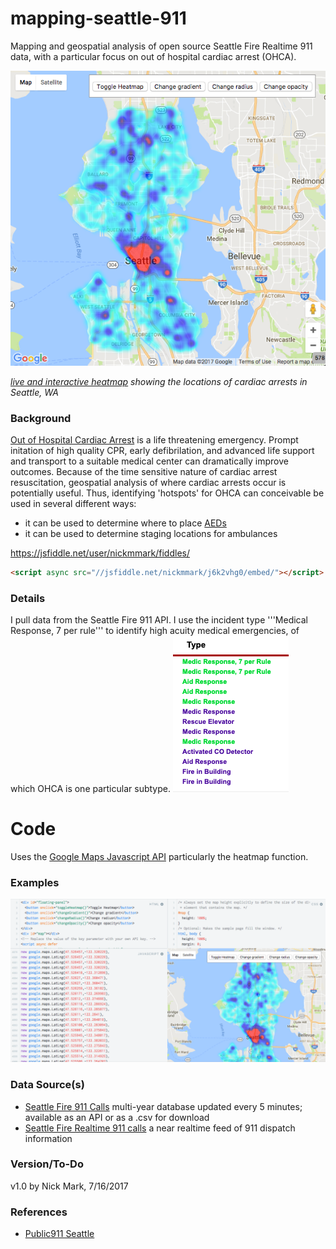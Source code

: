 # mapping-seattle-911
Mapping and geospatial analysis of open source Seattle Fire Realtime 911 data, with a particular focus on out of hospital cardiac arrest (OHCA). 

![mapping cardiac arrest calls in Seattle, WA](https://github.com/nickmmark/mapping-seattle-911/blob/master/figures/screenshot%202.png)

_[live and interactive heatmap](https://jsfiddle.net/user/nickmmark/fiddles/) showing the locations of cardiac arrests in Seattle, WA_

### Background
[Out of Hospital Cardiac Arrest](https://www.cdc.gov/mmwr/preview/mmwrhtml/ss6008a1.htm) is a life threatening emergency. Prompt initation of high quality CPR, early defibrilation, and advanced life support and transport to a suitable medical center can dramatically improve outcomes. Because of the time sensitive nature of cardiac arrest resuscitation, geospatial analysis of where cardiac arrests occur is potentially useful. Thus, identifying 'hotspots' for OHCA can conceivable be used in several different ways:
- it can be used to determine where to place [AEDs](https://en.wikipedia.org/wiki/Automated_external_defibrillator)
- it can be used to determine staging locations for ambulances

https://jsfiddle.net/user/nickmmark/fiddles/

```html
<script async src="//jsfiddle.net/nickmmark/j6k2vhg0/embed/"></script>
```

### Details
I pull data from the Seattle Fire 911 API.
I use the incident type '''Medical Response, 7 per rule''' to identify high acuity medical emergencies, of which OHCA is one particular subtype.
![incident type example](https://github.com/nickmmark/mapping-seattle-911/blob/master/figures/incident_type.png)

# Code
Uses the [Google Maps Javascript API](https://developers.google.com/maps/documentation) particularly the heatmap function.

### Examples
![example image](https://github.com/nickmmark/mapping-seattle-911/blob/master/figures/screenshot.png)


### Data Source(s)
- [Seattle Fire 911 Calls](https://data.seattle.gov/Public-Safety/Seattle-Real-Time-Fire-911-Calls/kzjm-xkqj) multi-year database updated every 5 minutes; available as an API or as a .csv for download
- [Seattle Fire Realtime 911 calls](http://www2.seattle.gov/fire/realtime911/getRecsForDatePub.asp?action=Today&incDate=&rad1=des) a near realtime feed of 911 dispatch information

### Version/To-Do
v1.0 by Nick Mark, 7/16/2017

### References
- [Public911 Seattle](http://www.public911.com/app/#/seattle)
